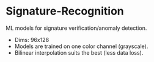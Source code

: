 # Signature-Recognition
ML models for signature verification/anomaly detection.

* Dims: 96x128
* Models are trained on one color channel (grayscale).
* Bilinear interpolation suits the best (less data loss).